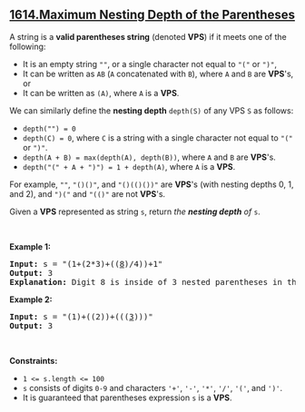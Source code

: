 ## [1614.Maximum Nesting Depth of the Parentheses](https://leetcode.com/problems/maximum-nesting-depth-of-the-parentheses/)
<p>A string is a <strong>valid parentheses string</strong> (denoted <strong>VPS</strong>) if it meets one of the following:</p>

<ul>
	<li>It is an empty string <code>&quot;&quot;</code>, or a single character not equal to <code>&quot;(&quot;</code> or <code>&quot;)&quot;</code>,</li>
	<li>It can be written as <code>AB</code> (<code>A</code> concatenated with <code>B</code>), where <code>A</code> and <code>B</code> are <strong>VPS</strong>&#39;s, or</li>
	<li>It can be written as <code>(A)</code>, where <code>A</code> is a <strong>VPS</strong>.</li>
</ul>

<p>We can similarly define the <strong>nesting depth</strong> <code>depth(S)</code> of any VPS <code>S</code> as follows:</p>

<ul>
	<li><code>depth(&quot;&quot;) = 0</code></li>
	<li><code>depth(C) = 0</code>, where <code>C</code> is a string with a single character not equal to <code>&quot;(&quot;</code> or <code>&quot;)&quot;</code>.</li>
	<li><code>depth(A + B) = max(depth(A), depth(B))</code>, where <code>A</code> and <code>B</code> are <strong>VPS</strong>&#39;s.</li>
	<li><code>depth(&quot;(&quot; + A + &quot;)&quot;) = 1 + depth(A)</code>, where <code>A</code> is a <strong>VPS</strong>.</li>
</ul>

<p>For example, <code>&quot;&quot;</code>, <code>&quot;()()&quot;</code>, and <code>&quot;()(()())&quot;</code> are <strong>VPS</strong>&#39;s (with nesting depths 0, 1, and 2), and <code>&quot;)(&quot;</code> and <code>&quot;(()&quot;</code> are not <strong>VPS</strong>&#39;s.</p>

<p>Given a <strong>VPS</strong> represented as string <code>s</code>, return <em>the <strong>nesting depth</strong> of </em><code>s</code>.</p>

<p>&nbsp;</p>
<p><strong class="example">Example 1:</strong></p>

<pre>
<strong>Input:</strong> s = &quot;(1+(2*3)+((<u>8</u>)/4))+1&quot;
<strong>Output:</strong> 3
<strong>Explanation:</strong> Digit 8 is inside of 3 nested parentheses in the string.
</pre>

<p><strong class="example">Example 2:</strong></p>

<pre>
<strong>Input:</strong> s = &quot;(1)+((2))+(((<u>3</u>)))&quot;
<strong>Output:</strong> 3
</pre>

<p>&nbsp;</p>
<p><strong>Constraints:</strong></p>

<ul>
	<li><code>1 &lt;= s.length &lt;= 100</code></li>
	<li><code>s</code> consists of digits <code>0-9</code> and characters <code>&#39;+&#39;</code>, <code>&#39;-&#39;</code>, <code>&#39;*&#39;</code>, <code>&#39;/&#39;</code>, <code>&#39;(&#39;</code>, and <code>&#39;)&#39;</code>.</li>
	<li>It is guaranteed that parentheses expression <code>s</code> is a <strong>VPS</strong>.</li>
</ul>
